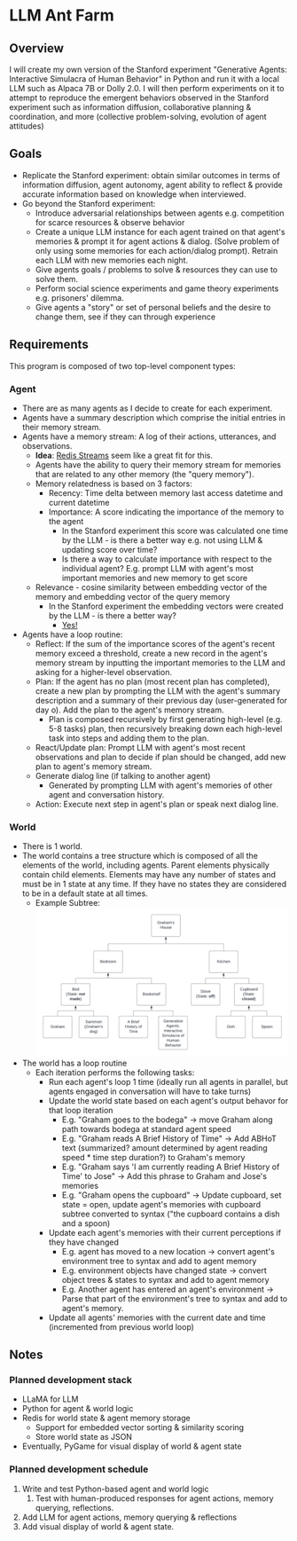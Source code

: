 # LLM Ant Farm
## Overview
I will create my own version of the Stanford experiment "Generative Agents: Interactive Simulacra of Human Behavior" in Python and run it with a local LLM such as Alpaca 7B or Dolly 2.0. I will then perform experiments on it to attempt to reproduce the emergent behaviors observed in the Stanford experiment such as information diffusion, collaborative planning & coordination, and more (collective problem-solving, evolution of agent attitudes)

## Goals
- Replicate the Stanford experiment: obtain similar outcomes in terms of information diffusion, agent autonomy, agent ability to reflect & provide accurate information based on knowledge when interviewed.
- Go beyond the Stanford experiment:
    - Introduce adversarial relationships between agents e.g. competition for scarce resources & observe behavior
    - Create a unique LLM instance for each agent trained on that agent's memories & prompt it for agent actions & dialog. (Solve problem of only using some memories for each action/dialog prompt). Retrain each LLM with new memories each night.
    - Give agents goals / problems to solve & resources they can use to solve them.
    - Perform social science experiments and game theory experiments e.g. prisoners' dilemma. 
    - Give agents a "story" or set of personal beliefs and the desire to change them, see if they can through experience
  
## Requirements
This program is composed of two top-level component types:

### Agent
- There are as many agents as I decide to create for each experiment.
- Agents have a summary description which comprise the initial entries in their memory stream.
- Agents have a memory stream: A log of their actions, utterances, and observations.
    - **Idea**: [Redis Streams](https://redis.io/docs/data-types/streams-tutorial/) seem like a great fit for this.
    - Agents have the ability to query their memory stream for memories that are related to any other memory (the "query memory").
    - Memory relatedness is based on 3 factors:
        - Recency: Time delta between memory last access datetime and current datetime
        - Importance: A score indicating the importance of the memory to the agent
            - In the Stanford experiment this score was calculated one time by the LLM - is there a better way e.g. not using LLM & updating score over time?
            - Is there a way to calculate importance with respect to the individual agent? E.g. prompt LLM with agent's most important memories and new memory to get score
	- Relevance - cosine similarity between embedding vector of the memory and embedding vector of the query memory
	    - In the Stanford experiment the embedding vectors were created by the LLM - is there a better way?
            - [Yes!](https://www.sbert.net/index.html)
- Agents have a loop routine:
    - Reflect: If the sum of the importance scores of the agent's recent memory exceed a threshold, create a new record in the agent's memory stream by inputting the important memories to the LLM and asking for a higher-level observation.
    - Plan: If the agent has no plan (most recent plan has completed), create a new plan by prompting the LLM with the agent's summary description and a summary of their previous day (user-generated for day o). Add the plan to the agent's memory stream.
         - Plan is composed recursively by first generating high-level (e.g. 5-8 tasks) plan, then recursively breaking down each high-level task into steps and adding them to the plan.
    - React/Update plan: Prompt LLM with agent's most recent observations and plan to decide if plan should be changed, add new plan to agent's memory stream.
    - Generate dialog line (if talking to another agent)
        - Generated by prompting LLM with agent's memories of other agent and conversation history.
    - Action: Execute next step in agent's plan or speak next dialog line.


### World
- There is 1 world.
- The world contains a tree structure which is composed of all the elements of the world, including agents. Parent elements physically contain child elements. Elements may have any number of states and must be in 1 state at any time. If they have no states they are considered to be in a default state at all times.
    - Example Subtree: ![world subtree](world-subtree.png)               
- The world has a loop routine
    - Each iteration performs the following tasks:
        - Run each agent's loop 1 time (ideally run all agents in parallel, but agents engaged in conversation will have to take turns)
        - Update the world state based on each agent's output behavor for that loop iteration
            - E.g. "Graham goes to the bodega" -> move Graham along path towards bodega at standard agent speed
            - E.g. "Graham reads A Brief History of Time" -> Add ABHoT text (summarized? amount determined by agent reading speed * time step duration?) to Graham's memory
            - E.g. "Graham says 'I am currently reading A Brief History of Time' to Jose" -> Add this phrase to Graham and Jose's memories
            - E.g. "Graham opens the cupboard" -> Update cupboard, set state = open, update agent's memories with cupboard subtree converted to syntax ("the cupboard contains a dish and a spoon)
        - Update each agent's memories with their current perceptions if they have changed
            - E.g. agent has moved to a new location -> convert agent's environment tree to syntax and add to agent memory
            - E.g. environment objects have changed state -> convert object trees & states to syntax and add to agent memory
            - E.g. Another agent has entered an agent's environment -> Parse that part of the environment's tree to syntax and add to agent's memory.
        - Update all agents' memories with the current date and time (incremented from previous world loop)
        
## Notes
### Planned development stack
- LLaMA for LLM 
- Python for agent & world logic
- Redis for world state & agent memory storage
    - Support for embedded vector sorting & similarity scoring
    - Store world state as JSON
- Eventually, PyGame for visual display of world & agent state

### Planned development schedule
1. Write and test Python-based agent and world logic
    1. Test with human-produced responses for agent actions, memory querying, reflections.
1. Add LLM for agent actions, memory querying & reflections
1. Add visual display of world & agent state.
